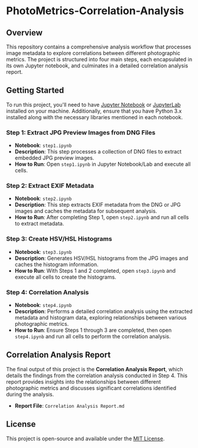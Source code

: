 # PhotoMetrics-Correlation-Analysis

## Overview
This repository contains a comprehensive analysis workflow that processes image metadata to explore correlations between different photographic metrics. The project is structured into four main steps, each encapsulated in its own Jupyter notebook, and culminates in a detailed correlation analysis report.

## Getting Started
To run this project, you'll need to have [Jupyter Notebook](https://jupyter.org/install) or [JupyterLab](https://jupyterlab.readthedocs.io/en/stable/getting_started/installation.html) installed on your machine. Additionally, ensure that you have Python 3.x installed along with the necessary libraries mentioned in each notebook.

### Step 1: Extract JPG Preview Images from DNG Files
- **Notebook**: `step1.ipynb`
- **Description**: This step processes a collection of DNG files to extract embedded JPG preview images.
- **How to Run**: Open `step1.ipynb` in Jupyter Notebook/Lab and execute all cells.

### Step 2: Extract EXIF Metadata
- **Notebook**: `step2.ipynb`
- **Description**: This step extracts EXIF metadata from the DNG or JPG images and caches the metadata for subsequent analysis.
- **How to Run**: After completing Step 1, open `step2.ipynb` and run all cells to extract metadata.

### Step 3: Create HSV/HSL Histograms
- **Notebook**: `step3.ipynb`
- **Description**: Generates HSV/HSL histograms from the JPG images and caches the histogram information.
- **How to Run**: With Steps 1 and 2 completed, open `step3.ipynb` and execute all cells to create the histograms.

### Step 4: Correlation Analysis
- **Notebook**: `step4.ipynb`
- **Description**: Performs a detailed correlation analysis using the extracted metadata and histogram data, exploring relationships between various photographic metrics.
- **How to Run**: Ensure Steps 1 through 3 are completed, then open `step4.ipynb` and run all cells to perform the correlation analysis.

## Correlation Analysis Report
The final output of this project is the **Correlation Analysis Report**, which details the findings from the correlation analysis conducted in Step 4. This report provides insights into the relationships between different photographic metrics and discusses significant correlations identified during the analysis.

- **Report File**: `Correlation Analysis Report.md`

## License
This project is open-source and available under the [MIT License](LICENSE).
